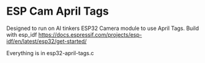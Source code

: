 # ESP Cam April Tags
Designed to run on AI tinkers ESP32 Camera module to use April Tags.
Build with esp_idf https://docs.espressif.com/projects/esp-idf/en/latest/esp32/get-started/

Everything is in esp32-april-tags.c